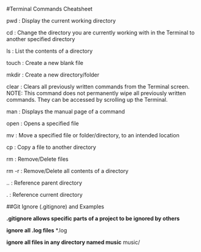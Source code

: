 #Terminal Commands Cheatsheet

pwd
: Display the current working directory

cd
: Change the directory you are currently working with in the Terminal to another specified directory

ls
: List the contents of a directory


touch 
: Create a new blank file 

mkdir
: Create a new directory/folder

clear
: Clears all previously written commands from the Terminal screen. NOTE: This command does not permanently wipe all previously written commands. They can be accessed by scrolling up the Terminal.

man 
: Displays the manual page of a command 

open
: Opens a specified file 

mv
: Move a specified file or folder/directory, to an intended location

cp
: Copy a file to another directory 

rm 
: Remove/Delete files 

rm -r 
: Remove/Delete all contents of a directory

.. 
: Reference parent directory

. 
: Reference current directory

##Git Ignore (.gitignore) and Examples

**.gitignore allows specific parts of a project to be ignored by others**

**ignore all .log files**
*.log

**ignore all files in any directory named music**
music/